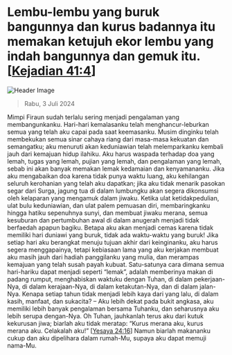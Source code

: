 
# Lembu-lembu yang buruk bangunnya dan kurus badannya itu memakan ketujuh ekor lembu yang indah bangunnya dan gemuk itu. [[Kejadian 41:4](http://alkitab.sabda.org/?Kejadian%2041:4)]

![Header Image](https://alkitab.app/slice/sunrise.jpg)

> Rabu, 3 Juli 2024

Mimpi Firaun sudah terlalu sering menjadi pengalaman yang membangunkanku. Hari-hari kemalasanku telah menghancur-leburkan semua yang telah aku capai pada saat keemasanku. Musim dinginku telah membekukan semua sinar cahaya riang dari masa-masa kekuatan dan semangatku; aku menuruti akan keduniawian telah melemparkanku kembali jauh dari kemajuan hidup ilahiku. Aku harus waspada terhadap doa yang lemah, tugas yang lemah, pujian yang lemah, dan pengalaman yang lemah, sebab ini akan banyak memakan lemak kedamaian dan kenyamananku. Jika aku mengabaikan doa karena tidak punya waktu luang, aku kehilangan seluruh kerohanian yang telah aku dapatkan; jika aku tidak menarik pasokan segar dari Surga, jagung tua di dalam lumbungku akan segera dikonsumsi oleh kelaparan yang mengamuk dalam jiwaku. Ketika ulat ketidakpedulian, ulat bulu keduniawian, dan ulat palem pemuasan diri, membaringkanku hingga hatiku sepenuhnya sunyi, dan membuat jiwaku merana, semua kesuburan dan pertumbuhan awal di dalam anugerah menjadi tidak berfaedah apapun bagiku. Betapa aku akan menjadi cemas karena tidak memiliki hari duniawi yang buruk, tidak ada waktu-waktu yang buruk! Jika setiap hari aku berangkat menuju tujuan akhir dari keinginanku, aku harus segera menggapainya, tetapi kebiasaan lama yang aku kerjakan membuat aku masih jauh dari hadiah panggilanku yang mulia, dan merampas kemajuan yang telah susah payah kubuat. Satu-satunya cara dimana semua hari-hariku dapat menjadi seperti “lemak”, adalah memberinya makan di padang rumput, menghabiskan waktuku dengan Tuhan, di dalam pekerjaan-Nya, di dalam kerajaan-Nya, di dalam ketakutan-Nya, dan di dalam jalan-Nya. Kenapa setiap tahun tidak menjadi lebih kaya dari yang lalu, di dalam kasih, manfaat, dan sukacita? – Aku lebih dekat pada bukit angkasa, aku memiliki lebih banyak pengalaman bersama Tuhanku, dan seharusnya aku lebih serupa dengan-Nya. Oh Tuhan, jauhkanlah terus aku dari kutuk kekurusan jiwa; biarlah aku tidak meratap: “Kurus merana aku, kurus merana aku. Celakalah aku!” [[Yesaya 24:16](http://alkitab.sabda.org/?Yesaya%2024:16)] Namun biarlah makananku cukup dan aku dipelihara dalam rumah-Mu, supaya aku dapat memuji nama-Mu.
    